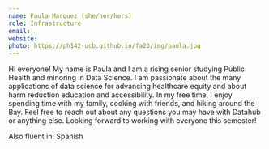 ```yaml
---
name: Paula Marquez (she/her/hers)
role: Infrastructure
email: 
website: 
photo: https://ph142-ucb.github.io/fa23/img/paula.jpg
---
```


Hi everyone! My name is Paula and I am a rising senior studying Public Health and minoring in Data Science. I am passionate about the many applications of data science for advancing healthcare equity and about harm reduction education and accessibility. In my free time, I enjoy spending time with my family, cooking with friends, and hiking around the Bay. Feel free to reach out about any questions you may have with Datahub or anything else. Looking forward to working with everyone this semester! 

Also fluent in: Spanish 